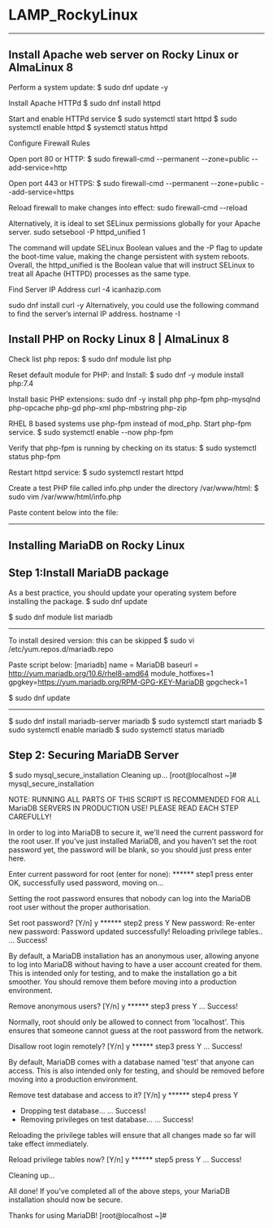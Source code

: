 # LAMP_RockyLinux

-------------------------------------------------------
Install Apache web server on Rocky Linux or AlmaLinux 8
-------------------------------------------------------

Perform a system update:
$ sudo dnf update -y

Install Apache HTTPd
$ sudo dnf install httpd

Start and enable HTTPd service
$ sudo systemctl start httpd
$ sudo systemctl enable httpd
$ systemctl status httpd

Configure Firewall Rules

Open port 80 or HTTP:
$ sudo firewall-cmd --permanent --zone=public --add-service=http

Open port 443 or HTTPS:
$ sudo firewall-cmd --permanent --zone=public --add-service=https

Reload firewall to make changes into effect:
sudo firewall-cmd --reload

Alternatively, it is ideal to set SELinux permissions globally for your Apache server.
sudo setsebool -P httpd_unified 1

The command will update SELinux Boolean values and the -P flag to update the boot-time value, making the change persistent with system reboots. 
Overall, the httpd_unified is the Boolean value that will instruct SELinux to treat all Apache (HTTPD) processes as the same type.

Find Server IP Address
curl -4 icanhazip.com

sudo dnf install curl -y
Alternatively, you could use the following command to find the server’s internal IP address.
hostname -I



Install PHP on Rocky Linux 8 | AlmaLinux 8
------------------------------------------
Check list php repos:
$ sudo dnf module list php

Reset default module for PHP: and Install:
$ sudo dnf -y module install php:7.4

Install basic PHP extensions:
sudo dnf -y install php php-fpm php-mysqlnd php-opcache php-gd php-xml php-mbstring php-zip

RHEL 8 based systems use php-fpm instead of mod_php. Start php-fpm service.
$ sudo systemctl enable --now php-fpm

Verify that php-fpm is running by checking on its status:
$ sudo systemctl status php-fpm

Restart httpd service:
$ sudo systemctl restart httpd

Create a test PHP file called info.php under the directory /var/www/html:
$ sudo vim /var/www/html/info.php

Paste content below into the file:
	<?php
	phpinfo();
	?>
	
	
---------------------------------	
Installing MariaDB on Rocky Linux
---------------------------------

Step 1:Install MariaDB package 
------------------------------

As a best practice, you should update your operating system before installing the package.
$ sudo dnf update

$ sudo dnf module list mariadb

****************************
To install desired version: this can be skipped
$ sudo vi /etc/yum.repos.d/mariadb.repo

Paste script below:
    [mariadb]
    name = MariaDB
    baseurl = http://yum.mariadb.org/10.6/rhel8-amd64
    module_hotfixes=1
    gpgkey=https://yum.mariadb.org/RPM-GPG-KEY-MariaDB
    gpgcheck=1 
	
$ sudo dnf update
**************************

$ sudo dnf install mariadb-server mariadb
$ sudo systemctl start mariadb
$ sudo systemctl enable mariadb
$ sudo systemctl status mariadb

Step 2: Securing MariaDB Server
-------------------------------
$ sudo mysql_secure_installation
Cleaning up...
[root@localhost ~]# mysql_secure_installation

NOTE: RUNNING ALL PARTS OF THIS SCRIPT IS RECOMMENDED FOR ALL MariaDB
      SERVERS IN PRODUCTION USE!  PLEASE READ EACH STEP CAREFULLY!

In order to log into MariaDB to secure it, we'll need the current
password for the root user.  If you've just installed MariaDB, and
you haven't set the root password yet, the password will be blank,
so you should just press enter here.

Enter current password for root (enter for none): ****** step1 press enter
OK, successfully used password, moving on...

Setting the root password ensures that nobody can log into the MariaDB
root user without the proper authorisation.

Set root password? [Y/n] y ****** step2 press Y
New password:
Re-enter new password:
Password updated successfully!
Reloading privilege tables..
 ... Success!


By default, a MariaDB installation has an anonymous user, allowing anyone
to log into MariaDB without having to have a user account created for
them.  This is intended only for testing, and to make the installation
go a bit smoother.  You should remove them before moving into a
production environment.

Remove anonymous users? [Y/n] y ****** step3 press Y
 ... Success!

Normally, root should only be allowed to connect from 'localhost'.  This
ensures that someone cannot guess at the root password from the network.

Disallow root login remotely? [Y/n] y ****** step3 press Y
 ... Success!

By default, MariaDB comes with a database named 'test' that anyone can
access.  This is also intended only for testing, and should be removed
before moving into a production environment.

Remove test database and access to it? [Y/n] y ****** step4 press Y
 - Dropping test database...
 ... Success!
 - Removing privileges on test database...
 ... Success!

Reloading the privilege tables will ensure that all changes made so far
will take effect immediately.

Reload privilege tables now? [Y/n] y ****** step5 press Y
 ... Success!

Cleaning up...

All done!  If you've completed all of the above steps, your MariaDB
installation should now be secure.

Thanks for using MariaDB!
[root@localhost ~]#
